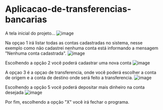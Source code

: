 # Aplicacao-de-transferencias-bancarias

A tela inicial do projeto...
![image](https://github.com/silva-moreira/Aplicacao-de-transferencias-bancarias/assets/110782871/54afa560-a8ec-4a32-9ecd-da711066bb10)

Na opçao 1 irá listar todas as contas cadastradas no sistema, nesse exemplo como não cadastrei nenhuma conta 
está informando a mensagem "Nenhuma conta cadastrada".
![image](https://github.com/silva-moreira/Aplicacao-de-transferencias-bancarias/assets/110782871/974bb5e2-50e7-4288-9092-6e0565082aa2)

Escolhendo a opção 2 você poderá cadastrar uma nova conta 
![image](https://github.com/silva-moreira/Aplicacao-de-transferencias-bancarias/assets/110782871/6a251ee8-6218-473f-9704-b8db88ce1304)

A opçao 3 é a opçao de transferencia, onde você poderá escolher a conta de origem e a conta de destino onde será feito a transferencia.
![image](https://github.com/silva-moreira/Aplicacao-de-transferencias-bancarias/assets/110782871/9e471710-1655-4b4a-a967-8a0cec0142ed)

Escolhendo a opção 5 você poderá depositar mais dinheiro na conta desejada
![image](https://github.com/silva-moreira/Aplicacao-de-transferencias-bancarias/assets/110782871/6ffab951-be57-453a-bfba-c5f3d65f02c3)

Por fim, escolhendo a opção "X" você irá fechar o programa.







